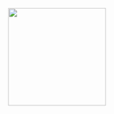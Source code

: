 <img src="https://github.com/user-attachments/assets/df2fb7c2-91bb-4fbb-89b2-08b7fbe38326" width=200 alt=""/>
